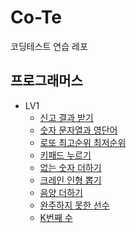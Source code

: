 # Co-Te
코딩테스트 연습 레포

## 프로그래머스
- LV1
    - [신고 결과 받기](./src/programmers/lv1/GetReportResult.java)
    - [숫자 문자열과 영단어](./src/programmers/lv1/NumberWord.java)
    - [로또 최고순위 최저순위](./src/programmers/lv1/Lotto.java)
    - [키패드 누르기](./src/programmers/lv1/Keypad.java)
    - [없는 숫자 더하기](./src/programmers/lv1/AddNoNumber.java)
    - [크레인 인형 뽑기](./src/programmers/lv1/CraneDoll.java)
    - [음양 더하기](./src/programmers/lv1/MinusPlus.java)
    - [완주하지 못한 선수](./src/programmers/lv1/UnfinishedPlayer.java)
    - [K번째 수](.src/programmers/lv1/KNumber.java)
